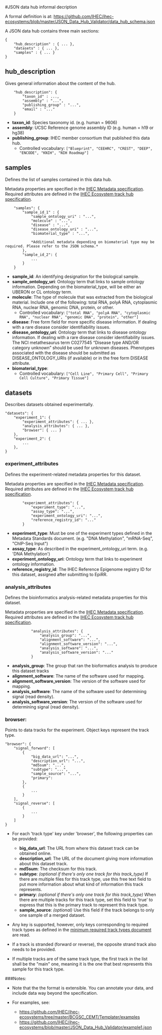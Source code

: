 #JSON data hub informal decription

A formal definition is at: https://github.com/IHEC/ihec-ecosystems/blob/master/JSON_Data_Hub_Validator/data_hub_schema.json

A JSON data hub contains three main sections:
```
{
    "hub_description" : { ... },
    "datasets" : { ... },
    "samples" : { ... }
}
```



## hub_description

Gives general information about the content of the hub. 

```
    "hub_description": {
        "taxon_id" : ...,
        "assembly" : "...",
        "publishing_group" : "...",
        "email" : "..."
    }
```

* **taxon_id**: Species taxonomy id. (e.g. human = 9606)
* **assembly**: UCSC Reference genome assembly ID (e.g. human = h19 or hg38)
* **publishing_group**: IHEC member consortium that published this data hub.
    * Controlled vocabulary: `["Blueprint", "CEEHRC", "CREST", "DEEP", "ENCODE", "KNIH", "NIH Roadmap"]`



## samples

Defines the list of samples contained in this data hub.

Metadata properties are specified in the [IHEC Metadata specification](https://docs.google.com/document/d/1F8RUNGtKMr2lBqMc6pvSyAlZmmtwZxMB3I3u7f7xIbg).
Required attributes are defined in the [IHEC Ecosystem track hub specification](https://github.com/IHEC/ihec-ecosystems/blob/master/docs/trackhub_specification.md). 

```
    "samples": {
        "sample_id_1" : {
            "sample_ontology_uri" : "...",
            "molecule" : "...",
            "disease" : "...",
            "disease_ontology_uri" : "...",
            "biomaterial_type" : "...",
        
            *Additional metadata depending on biomaterial type may be required. Please refer to the JSON schema.*
        },
        "sample_id_2": {
            ...
        }
    }
```

* **sample_id**: An identifying designation for the biological sample.
* **sample_ontology_uri**: Ontology term that links to sample ontology information. Depending on the biomaterial_type, will be either an UBERON or CL ontology term.
* **molecule**: The type of molecule that was extracted from the biological material. Include one of the following: total RNA, polyA RNA, cytoplasmic RNA, nuclear RNA, genomic DNA, protein, or other.
    * Controlled vocabulary: `["total RNA", "polyA RNA", "cytoplasmic RNA", "nuclear RNA", "genomic DNA", "protein", "other"]`
* **disease**: Free form field for more specific disease information. If dealing with a rare disease consider identifiability issues.
* **disease_ontology_uri**: Ontology term that links to disease ontology information. If dealing with a rare disease consider identifiability issues. The NCI metathesaurus term C0277545 “Disease type AND/OR category unknown” should be used for unknown diseases. Phenotypes associated with the disease should be submitted as DISEASE_ONTOLOGY_URIs (if available) or in the free form DISEASE attribute.
* **biomaterial_type**:
    * Controlled vocabulary: `["Cell Line", "Primary Cell", "Primary Cell Culture", "Primary Tissue"]`


## datasets

Describes datasets obtained experimentally.

```
"datasets": {
    "experiment_1": {
        "experiment_attributes": { ... },
        "analysis_attributes": { ... },
        "browser": { ... }
    },
    "experiment_2": {
        ...
    },
}
```


### experiment_attributes

Defines the experiment-related metadata properties for this dataset.

Metadata properties are specified in the [IHEC Metadata specification](https://docs.google.com/document/d/1F8RUNGtKMr2lBqMc6pvSyAlZmmtwZxMB3I3u7f7xIbg).
Required attributes are defined in the [IHEC Ecosystem track hub specification](https://github.com/IHEC/ihec-ecosystems/blob/master/docs/trackhub_specification.md).

```
        "experiment_attributes": {
            "experiment_type": "...",
            "assay_type": "...",
            "experiment_ontology_uri": "...",
            "reference_registry_id": "..."
        }
```

* **experiment_type**: Must be one of the experiment types defined in the Metadata Standards document. (e.g. "DNA Methylation", "mRNA-Seq", "ChIP-Seq Input")
* **assay_type**: As described in the experiment_ontology_uri term. (e.g. 'DNA Methylation')
* **experiment_ontology_uri**: Ontology term that links to experiment ontology information.
* **reference_registry_id**: The IHEC Reference Epigenome registry ID for this dataset, assigned after submitting to EpiRR.
 

### analysis_attributes

Defines the bioinformatics analysis-related metadata properties for this dataset.

Metadata properties are specified in the [IHEC Metadata specification](https://docs.google.com/document/d/1F8RUNGtKMr2lBqMc6pvSyAlZmmtwZxMB3I3u7f7xIbg).
Required attributes are defined in the [IHEC Ecosystem track hub specification](https://github.com/IHEC/ihec-ecosystems/blob/master/docs/trackhub_specification.md).

```
            "analysis_attributes": {
                "analysis_group": "...",
                "alignment_software": "...",
                "alignment_software_version": "...",
                "analysis_software": "...",
                "analysis_software_version": "..."
            }
```

* **analysis_group**: The group that ran the bioformatics analysis to produce this dataset tracks
* **alignment_software**: The name of the software used for mapping.
* **alignment_software_version**: The version of the software used for mapping.
* **analysis_software**: The name of the software used for determining signal (read density).
* **analysis_software_version**: The version of the software used for determining signal (read density).

                
### browser:

Points to data tracks for the experiment. Object keys represent the track type. 

```
"browser": {
    "signal_forward": [
        {
            "big_data_url": "...",
            "description_url": "...",
            "md5sum": "...",
            "subtype": "...",
            "sample_source": "...",
            "primary": 
        },
        {
            ...
        }
    ],
    "signal_reverse": [
        {
            ...
        }
    ]
}
```

* For each 'track type' key under 'browser', the following properties can be provided:
    * **big_data_url**: The URL from where this dataset track can be obtained online.
    * **description_url**: The URL of the document giving more information about this dataset track.
    * **md5sum**: The checksum for this track.
    * **subtype**: *(optional if there's only one track for this track_type)* If there are multiple files for this track type, use this free text field to put more information about what kind of information this track represents.
    * **primary**: *(optional if there's only one track for this track_type)* When there are multiple tracks for this track type, set this field to 'true' to express that this is the primary track to represent this track type.
    * **sample_source**: *(optional)* Use this field if the track belongs to only one sample of a merged dataset.

* Any key is supported, however, only keys corresponding to required track types as defined in the [minimum required track types document](https://github.com/IHEC/ihec-ecosystems/blob/master/minimum_required_track_types.md) are read. 

* If a track is stranded (forward or reverse), the opposite strand track also needs to be provided.

* If multiple tracks are of the same track type, the first track in the list shall be the "main" one, meaning it is the one that best represents this sample for this track type.


###Notes:

* Note that the the format is extensible. You can annotate your data, and include data way beyond the specification.   

* For examples, see:
    * https://github.com/IHEC/ihec-ecosystems/tree/master/BCGSC_CEMT/Templater/examples
    * https://github.com/IHEC/ihec-ecosystems/blob/master/JSON_Data_Hub_Validator/example1.json
